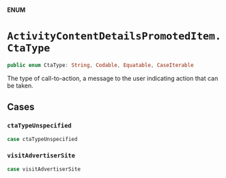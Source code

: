 **ENUM**

# `ActivityContentDetailsPromotedItem.CtaType`

```swift
public enum CtaType: String, Codable, Equatable, CaseIterable
```

The type of call-to-action, a message to the user indicating action that can be taken.

## Cases
### `ctaTypeUnspecified`

```swift
case ctaTypeUnspecified
```

### `visitAdvertiserSite`

```swift
case visitAdvertiserSite
```
